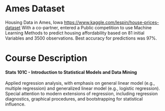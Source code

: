 # Ames Dataset
Housing Data in Ames, Iowa
https://www.kaggle.com/lespin/house-prices-dataset
With a co-partner, entered a Public competition to use Machine Learning Methods to predict housing affordability based on 81 initial Variables and 3500 observations. Best accuracy for predictions was 97%.

# Course Description
#### Stats 101C - Introduction to Statistical Models and Data Mining
Applied regression analysis, with emphasis on general linear model (e.g., multiple regression) and generalized linear model (e.g., logistic regression). Special attention to modern extensions of regression, including regression diagnostics, graphical procedures, and bootstrapping for statistical influence.
